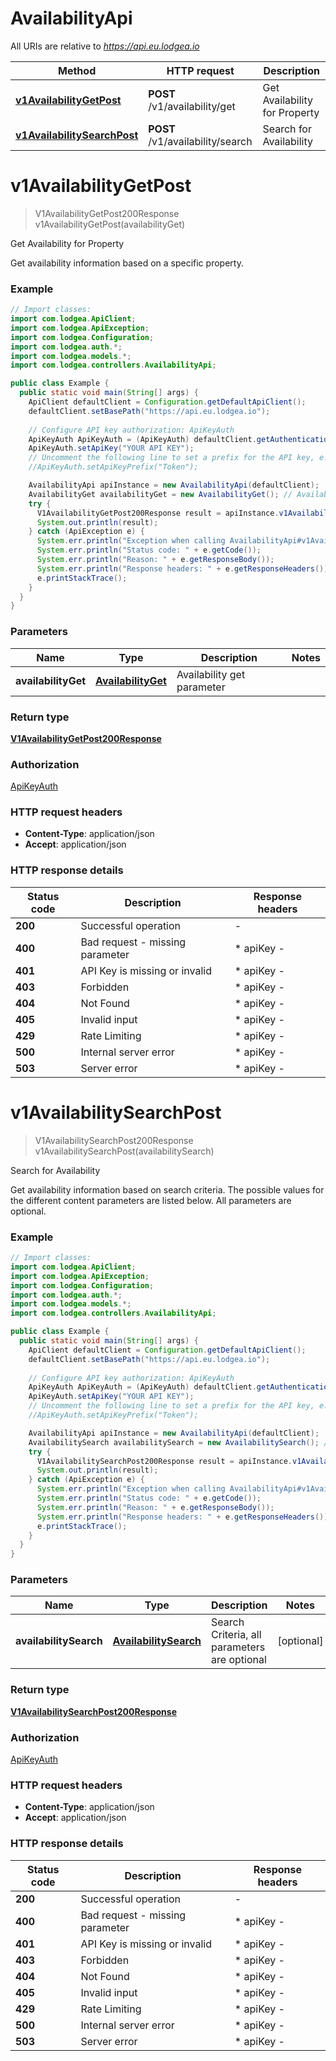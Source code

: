 # AvailabilityApi

All URIs are relative to *https://api.eu.lodgea.io*

| Method | HTTP request | Description |
|------------- | ------------- | -------------|
| [**v1AvailabilityGetPost**](AvailabilityApi.md#v1AvailabilityGetPost) | **POST** /v1/availability/get | Get Availability for Property |
| [**v1AvailabilitySearchPost**](AvailabilityApi.md#v1AvailabilitySearchPost) | **POST** /v1/availability/search | Search for Availability |


<a name="v1AvailabilityGetPost"></a>
# **v1AvailabilityGetPost**
> V1AvailabilityGetPost200Response v1AvailabilityGetPost(availabilityGet)

Get Availability for Property

Get availability information based on a specific property.

### Example
```java
// Import classes:
import com.lodgea.ApiClient;
import com.lodgea.ApiException;
import com.lodgea.Configuration;
import com.lodgea.auth.*;
import com.lodgea.models.*;
import com.lodgea.controllers.AvailabilityApi;

public class Example {
  public static void main(String[] args) {
    ApiClient defaultClient = Configuration.getDefaultApiClient();
    defaultClient.setBasePath("https://api.eu.lodgea.io");
    
    // Configure API key authorization: ApiKeyAuth
    ApiKeyAuth ApiKeyAuth = (ApiKeyAuth) defaultClient.getAuthentication("ApiKeyAuth");
    ApiKeyAuth.setApiKey("YOUR API KEY");
    // Uncomment the following line to set a prefix for the API key, e.g. "Token" (defaults to null)
    //ApiKeyAuth.setApiKeyPrefix("Token");

    AvailabilityApi apiInstance = new AvailabilityApi(defaultClient);
    AvailabilityGet availabilityGet = new AvailabilityGet(); // AvailabilityGet | Availability get parameter
    try {
      V1AvailabilityGetPost200Response result = apiInstance.v1AvailabilityGetPost(availabilityGet);
      System.out.println(result);
    } catch (ApiException e) {
      System.err.println("Exception when calling AvailabilityApi#v1AvailabilityGetPost");
      System.err.println("Status code: " + e.getCode());
      System.err.println("Reason: " + e.getResponseBody());
      System.err.println("Response headers: " + e.getResponseHeaders());
      e.printStackTrace();
    }
  }
}
```

### Parameters

| Name | Type | Description  | Notes |
|------------- | ------------- | ------------- | -------------|
| **availabilityGet** | [**AvailabilityGet**](AvailabilityGet.md)| Availability get parameter | |

### Return type

[**V1AvailabilityGetPost200Response**](V1AvailabilityGetPost200Response.md)

### Authorization

[ApiKeyAuth](../README.md#ApiKeyAuth)

### HTTP request headers

 - **Content-Type**: application/json
 - **Accept**: application/json

### HTTP response details
| Status code | Description | Response headers |
|-------------|-------------|------------------|
| **200** | Successful operation |  -  |
| **400** | Bad request - missing parameter |  * apiKey -  <br>  |
| **401** | API Key is missing or invalid |  * apiKey -  <br>  |
| **403** | Forbidden |  * apiKey -  <br>  |
| **404** | Not Found |  * apiKey -  <br>  |
| **405** | Invalid input |  * apiKey -  <br>  |
| **429** | Rate Limiting |  * apiKey -  <br>  |
| **500** | Internal server error |  * apiKey -  <br>  |
| **503** | Server error |  * apiKey -  <br>  |

<a name="v1AvailabilitySearchPost"></a>
# **v1AvailabilitySearchPost**
> V1AvailabilitySearchPost200Response v1AvailabilitySearchPost(availabilitySearch)

Search for Availability

Get availability information based on search criteria. The possible values for the different content parameters are listed below. All parameters are optional.

### Example
```java
// Import classes:
import com.lodgea.ApiClient;
import com.lodgea.ApiException;
import com.lodgea.Configuration;
import com.lodgea.auth.*;
import com.lodgea.models.*;
import com.lodgea.controllers.AvailabilityApi;

public class Example {
  public static void main(String[] args) {
    ApiClient defaultClient = Configuration.getDefaultApiClient();
    defaultClient.setBasePath("https://api.eu.lodgea.io");
    
    // Configure API key authorization: ApiKeyAuth
    ApiKeyAuth ApiKeyAuth = (ApiKeyAuth) defaultClient.getAuthentication("ApiKeyAuth");
    ApiKeyAuth.setApiKey("YOUR API KEY");
    // Uncomment the following line to set a prefix for the API key, e.g. "Token" (defaults to null)
    //ApiKeyAuth.setApiKeyPrefix("Token");

    AvailabilityApi apiInstance = new AvailabilityApi(defaultClient);
    AvailabilitySearch availabilitySearch = new AvailabilitySearch(); // AvailabilitySearch | Search Criteria, all parameters are optional
    try {
      V1AvailabilitySearchPost200Response result = apiInstance.v1AvailabilitySearchPost(availabilitySearch);
      System.out.println(result);
    } catch (ApiException e) {
      System.err.println("Exception when calling AvailabilityApi#v1AvailabilitySearchPost");
      System.err.println("Status code: " + e.getCode());
      System.err.println("Reason: " + e.getResponseBody());
      System.err.println("Response headers: " + e.getResponseHeaders());
      e.printStackTrace();
    }
  }
}
```

### Parameters

| Name | Type | Description  | Notes |
|------------- | ------------- | ------------- | -------------|
| **availabilitySearch** | [**AvailabilitySearch**](AvailabilitySearch.md)| Search Criteria, all parameters are optional | [optional] |

### Return type

[**V1AvailabilitySearchPost200Response**](V1AvailabilitySearchPost200Response.md)

### Authorization

[ApiKeyAuth](../README.md#ApiKeyAuth)

### HTTP request headers

 - **Content-Type**: application/json
 - **Accept**: application/json

### HTTP response details
| Status code | Description | Response headers |
|-------------|-------------|------------------|
| **200** | Successful operation |  -  |
| **400** | Bad request - missing parameter |  * apiKey -  <br>  |
| **401** | API Key is missing or invalid |  * apiKey -  <br>  |
| **403** | Forbidden |  * apiKey -  <br>  |
| **404** | Not Found |  * apiKey -  <br>  |
| **405** | Invalid input |  * apiKey -  <br>  |
| **429** | Rate Limiting |  * apiKey -  <br>  |
| **500** | Internal server error |  * apiKey -  <br>  |
| **503** | Server error |  * apiKey -  <br>  |

